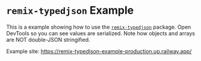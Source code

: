 # `remix-typedjson` Example

This is a example showing how to use the [`remix-typedjson`](https://github.com/kiliman/remix-typedjson) package. Open DevTools so you can see values are
serialized. Note how objects and arrays are NOT double-JSON stringified.

Example site: https://remix-typedjson-example-production.up.railway.app/
